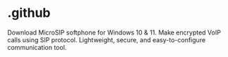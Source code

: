 # .github
Download MicroSIP softphone for Windows 10 &amp; 11. Make encrypted VoIP calls using SIP protocol. Lightweight, secure, and easy-to-configure communication tool.
